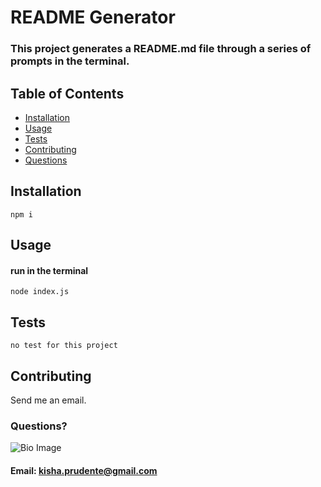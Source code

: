 # README Generator

### This project generates a README.md file through a series of prompts in the terminal.

## Table of Contents

- [Installation](#installation)
- [Usage](#usage)
- [Tests](#tests)
- [Contributing](#contributing)
- [Questions](#questions)

## Installation

    npm i

## Usage

#### run in the terminal

    node index.js

## Tests

    no test for this project

## Contributing

Send me an email.

### Questions?

![Bio Image](https://avatars1.githubusercontent.com/u/29259248?v=4&s=50)

#### Email: kisha.prudente@gmail.com
